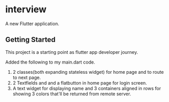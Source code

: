 # interview

A new Flutter application.

## Getting Started

This project is a starting point as flutter app developer journey.

Added the following to my main.dart code.
1. 2 classes(both expanding stateless widget) for home page and to route to next page.
2. 2 Textfields and and a flatbutton in home page  for login screen.
3. A text widget for displaying name and 3 containers aligned in rows for showing 3 colors that'll be returned from remote server.
